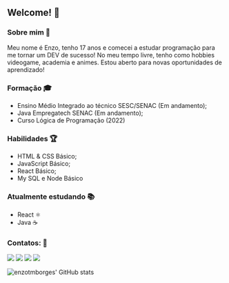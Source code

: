 ## Welcome! 🎉

### Sobre mim 👦
Meu nome é Enzo, tenho 17 anos e comecei a estudar programação para me tornar um DEV de sucesso! No meu tempo livre, tenho como hobbies videogame, academia e animes. Estou aberto para novas oportunidades de aprendizado!

### Formação 🎓
- Ensino Médio Integrado ao técnico SESC/SENAC (Em andamento);  
- Java Empregatech SENAC (Em andamento);
- Curso Lógica de Programação (2022)

### Habilidades 🏆
- HTML & CSS Básico;
- JavaScript Básico;
- React Básico;
- My SQL e Node Básico

### Atualmente estudando 📚
- React ⚛️
- Java ☕

### Contatos: 📩

<div>
<a href="https://instagram.com/enzotmborges" target="_blank"><img loading="lazy" src="https://img.shields.io/badge/-Instagram-%23E4405F?style=for-the-badge&logo=instagram&logoColor=white" target="_blank"></a>
<a href = "mailto:enzotmborges0204@gmail.com"><img loading="lazy" src="https://img.shields.io/badge/Gmail-D14836?style=for-the-badge&logo=gmail&logoColor=white" target="_blank"></a>
<a href="https://www.linkedin.com/in/enzotakashi/" target="_blank"><img loading="lazy" src="https://img.shields.io/badge/-LinkedIn-%230077B5?style=for-the-badge&logo=linkedin&logoColor=white" target="_blank"></a>
<a href="https://x.com/enzotakashi" target="_blank"><img loading="lazy" src="https://img.shields.io/badge/X-%23000000.svg?style=for-the-badge&logo=X&logoColor=white" target="_blank"></a>
</div>

![enzotmborges' GitHub stats](https://github-readme-stats.vercel.app/api?username=enzotmborges&show_icons=true&theme=tokyonight)
